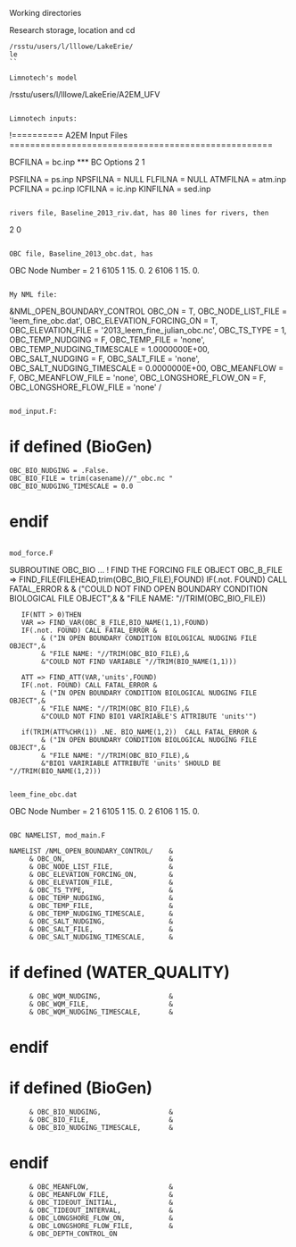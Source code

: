 Working directories

Research storage, location and cd
```
/rsstu/users/l/lllowe/LakeErie/
le
``

Limnotech's model
```
/rsstu/users/l/lllowe/LakeErie/A2EM_UFV
```

Limnotech inputs:
```
!========== A2EM Input Files ===================================================

BCFILNA = bc.inp
*** BC Options
         2         1


PSFILNA = ps.inp
NPSFILNA = NULL
FLFILNA = NULL
ATMFILNA = atm.inp
PCFILNA = pc.inp
ICFILNA = ic.inp
KINFILNA = sed.inp
```

rivers file, Baseline_2013_riv.dat, has 80 lines for rivers, then
```
2
0
```

OBC file, Baseline_2013_obc.dat, has
```
OBC Node Number =   2
1       6105    1       15.     0.
2       6106    1       15.     0.
```

My NML file:
```
 &NML_OPEN_BOUNDARY_CONTROL
 OBC_ON                     = T,
 OBC_NODE_LIST_FILE         = 'leem_fine_obc.dat',
 OBC_ELEVATION_FORCING_ON   = T,
 OBC_ELEVATION_FILE         = '2013_leem_fine_julian_obc.nc',
 OBC_TS_TYPE                = 1,
 OBC_TEMP_NUDGING           = F,
 OBC_TEMP_FILE              = 'none',
 OBC_TEMP_NUDGING_TIMESCALE =  1.0000000E+00,
 OBC_SALT_NUDGING           = F,
 OBC_SALT_FILE              = 'none',
 OBC_SALT_NUDGING_TIMESCALE =  0.0000000E+00,
 OBC_MEANFLOW               = F,
 OBC_MEANFLOW_FILE          = 'none',
 OBC_LONGSHORE_FLOW_ON      = F,
 OBC_LONGSHORE_FLOW_FILE    = 'none'
 /
```

mod_input.F:
```
#   if defined (BioGen)
    OBC_BIO_NUDGING = .False.
    OBC_BIO_FILE = trim(casename)//"_obc.nc "
    OBC_BIO_NUDGING_TIMESCALE = 0.0
#   endif    
```

mod_force.F
```
SUBROUTINE OBC_BIO
...
    ! FIND THE FORCING FILE OBJECT
    OBC_B_FILE => FIND_FILE(FILEHEAD,trim(OBC_BIO_FILE),FOUND)
    IF(.not. FOUND) CALL FATAL_ERROR &
         & ("COULD NOT FIND OPEN BOUNDARY CONDITION BIOLOGICAL FILE OBJECT",&
         & "FILE NAME: "//TRIM(OBC_BIO_FILE))
         
         
       IF(NTT > 0)THEN
       VAR => FIND_VAR(OBC_B_FILE,BIO_NAME(1,1),FOUND)
       IF(.not. FOUND) CALL FATAL_ERROR &
            & ("IN OPEN BOUNDARY CONDITION BIOLOGICAL NUDGING FILE OBJECT",&
            & "FILE NAME: "//TRIM(OBC_BIO_FILE),&
            &"COULD NOT FIND VARIABLE "//TRIM(BIO_NAME(1,1)))

       ATT => FIND_ATT(VAR,'units',FOUND)
       IF(.not. FOUND) CALL FATAL_ERROR &
            & ("IN OPEN BOUNDARY CONDITION BIOLOGICAL NUDGING FILE OBJECT",&
            & "FILE NAME: "//TRIM(OBC_BIO_FILE),&
            &"COULD NOT FIND BIO1 VARIRIABLE'S ATTRIBUTE 'units'")

       if(TRIM(ATT%CHR(1)) .NE. BIO_NAME(1,2))  CALL FATAL_ERROR &
            & ("IN OPEN BOUNDARY CONDITION BIOLOGICAL NUDGING FILE OBJECT",&
            & "FILE NAME: "//TRIM(OBC_BIO_FILE),&
            &"BIO1 VARIRIABLE ATTRIBUTE 'units' SHOULD BE "//TRIM(BIO_NAME(1,2)))

```

leem_fine_obc.dat
```
OBC Node Number =   2
1       6105    1       15.     0.
2       6106    1       15.     0.
```

OBC NAMELIST, mod_main.F
```
    NAMELIST /NML_OPEN_BOUNDARY_CONTROL/    &
         & OBC_ON,                          &
         & OBC_NODE_LIST_FILE,              &
         & OBC_ELEVATION_FORCING_ON,        &
         & OBC_ELEVATION_FILE,              &
         & OBC_TS_TYPE,                     &
         & OBC_TEMP_NUDGING,                &
         & OBC_TEMP_FILE,                   &
         & OBC_TEMP_NUDGING_TIMESCALE,      &
         & OBC_SALT_NUDGING,                &
         & OBC_SALT_FILE,                   &
         & OBC_SALT_NUDGING_TIMESCALE,      &
#   if defined (WATER_QUALITY)
         & OBC_WQM_NUDGING,                 &
         & OBC_WQM_FILE,                    &
         & OBC_WQM_NUDGING_TIMESCALE,       &
#   endif    
#   if defined (BioGen)
         & OBC_BIO_NUDGING,                 &
         & OBC_BIO_FILE,                    &
         & OBC_BIO_NUDGING_TIMESCALE,       &
#   endif    
         & OBC_MEANFLOW,                    &
         & OBC_MEANFLOW_FILE,               &
         & OBC_TIDEOUT_INITIAL,             &
         & OBC_TIDEOUT_INTERVAL,            &
         & OBC_LONGSHORE_FLOW_ON,           &
         & OBC_LONGSHORE_FLOW_FILE,         &
         & OBC_DEPTH_CONTROL_ON
```


